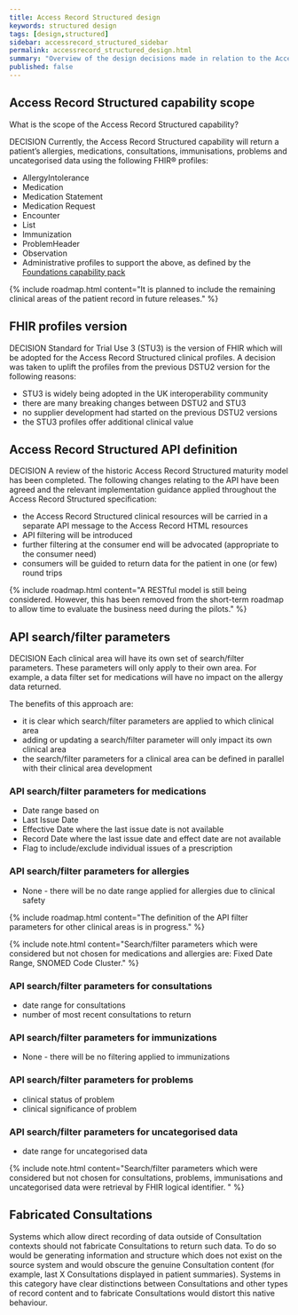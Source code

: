 ```yaml
---
title: Access Record Structured design
keywords: structured design
tags: [design,structured]
sidebar: accessrecord_structured_sidebar
permalink: accessrecord_structured_design.html
summary: "Overview of the design decisions made in relation to the Access Record Structured capability"
published: false
---
```


## Access Record Structured capability scope ##

What is the scope of the Access Record Structured capability?

<span class="label label-info">DECISION</span> Currently, the Access Record Structured capability will return a patient’s allergies, medications, consultations, immunisations, problems and uncategorised data using the following FHIR&reg; profiles:

 - AllergyIntolerance
 - Medication
 - Medication Statement
 - Medication Request
 - Encounter
 - List
 - Immunization
 - ProblemHeader
 - Observation
 - Administrative profiles to support the above, as defined by the [Foundations capability pack](foundations.html)

{% include roadmap.html content="It is planned to include the remaining clinical areas of the patient record in future releases." %}

## FHIR profiles version ##
<span class="label label-info">DECISION</span> Standard for Trial Use 3 (STU3) is the version of FHIR which will be adopted for the Access Record Structured clinical profiles. A decision was taken to uplift the profiles from the previous DSTU2 version for the following reasons:

 - STU3 is widely being adopted in the UK interoperability community
 - there are many breaking changes between DSTU2 and STU3
 - no supplier development had started on the previous DSTU2 versions
 - the STU3 profiles offer additional clinical value

## Access Record Structured API definition ##
<span class="label label-info">DECISION</span> A review of the historic Access Record Structured maturity model has been completed. The following changes relating to the API have been agreed and the relevant implementation guidance applied throughout the Access Record Structured specification:

 - the Access Record Structured clinical resources will be carried in a separate API message to the Access Record HTML resources
 - API filtering will be introduced
 - further filtering at the consumer end will be advocated (appropriate to the consumer need)
 - consumers will be guided to return data for the patient in one (or few) round trips

{% include roadmap.html content="A RESTful model is still being considered. However, this has been removed from the short-term roadmap to allow time to evaluate the business need during the pilots." %}

## API search/filter parameters ##

<span class="label label-info">DECISION</span> Each clinical area will have its own set of search/filter parameters. These parameters will only apply to their own area. For example, a data filter set for medications will have no impact on the allergy data returned.

The benefits of this approach are:

 - it is clear which search/filter parameters are applied to which clinical area
 - adding or updating a search/filter parameter will only impact its own clinical area
 - the search/filter parameters for a clinical area can be defined in parallel with their clinical area development

### API search/filter parameters for medications ###

 - Date range based on
  - Last Issue Date
  - Effective Date where the last issue date is not available
  -  Record Date where the last issue date and effect date are not available
 - Flag to include/exclude individual issues of a prescription

### API search/filter parameters for allergies ###
 - None - there will be no date range applied for allergies due to clinical safety

{% include roadmap.html content="The definition of the API filter parameters for other clinical areas is in progress." %}

{% include note.html content="Search/filter parameters which were considered but not chosen for medications and allergies are: Fixed Date Range, SNOMED Code Cluster." %}

### API search/filter parameters for consultations ###

 - date range for consultations
 - number of most recent consultations to return

### API search/filter parameters for immunizations ###

 - None - there will be no filtering applied to immunizations

### API search/filter parameters for problems ###
 - clinical status of problem
 - clinical significance of problem

### API search/filter parameters for uncategorised data ###

 - date range for uncategorised data

 {% include note.html content="Search/filter parameters which were considered but not chosen for consultations, problems, immunisations and uncategorised data were retrieval by FHIR logical identifier. " %}

## Fabricated Consultations ##

Systems which allow direct recording of data outside of Consultation contexts should not fabricate Consultations to return such data. To do so would be generating information and structure which does not exist on the source system and would obscure the genuine Consultation content (for example, last X Consultations displayed in patient summaries). Systems in this category have clear distinctions between Consultations and other types of record content and to fabricate Consultations would distort this native behaviour.
